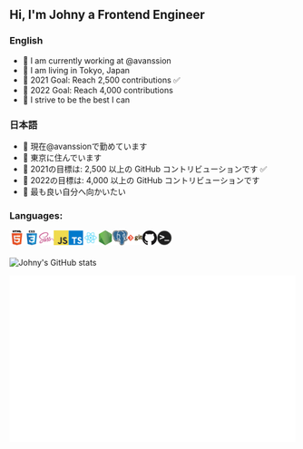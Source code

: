 ## Hi, I'm Johny a Frontend Engineer

### English
- 💼 I am currently working at @avanssion
- 🗼 I am living in Tokyo, Japan
- 🎉 2021 Goal: Reach 2,500 contributions ✅
- 🎉 2022 Goal: Reach 4,000 contributions
- 🌈 I strive to be the best I can

### 日本語
- 💼 現在@avanssionで勤めています
- 🗼 東京に住んでいます
- 🎉 2021の目標は: 2,500 以上の GitHub コントリビューションです ✅
- 🎉 2022の目標は: 4,000 以上の GitHub コントリビューションです
- 🌈 最も良い自分へ向かいたい

### Languages:

<img align="left" alt="HTML5" width="26px" src="https://raw.githubusercontent.com/github/explore/80688e429a7d4ef2fca1e82350fe8e3517d3494d/topics/html/html.png" />
<img align="left" alt="CSS3" width="26px" src="https://raw.githubusercontent.com/github/explore/80688e429a7d4ef2fca1e82350fe8e3517d3494d/topics/css/css.png" />
<img align="left" alt="Sass" width="26px" src="https://raw.githubusercontent.com/github/explore/80688e429a7d4ef2fca1e82350fe8e3517d3494d/topics/sass/sass.png" />
<img align="left" alt="JavaScript" width="26px" src="https://raw.githubusercontent.com/github/explore/80688e429a7d4ef2fca1e82350fe8e3517d3494d/topics/javascript/javascript.png" />
<img align="left" alt="TypeScript" width="26px" src="https://raw.githubusercontent.com/devicons/devicon/master/icons/typescript/typescript-original.svg" />
<img align="left" alt="React" width="26px" src="https://raw.githubusercontent.com/github/explore/80688e429a7d4ef2fca1e82350fe8e3517d3494d/topics/react/react.png" />
<img align="left" alt="Node.js" width="26px" src="https://raw.githubusercontent.com/github/explore/80688e429a7d4ef2fca1e82350fe8e3517d3494d/topics/nodejs/nodejs.png" />
<img align="left" alt="PostgreSQL" width="26px" src="https://raw.githubusercontent.com/github/explore/80688e429a7d4ef2fca1e82350fe8e3517d3494d/topics/postgresql/postgresql.png" />
<img align="left" alt="Git" width="26px" src="https://raw.githubusercontent.com/github/explore/80688e429a7d4ef2fca1e82350fe8e3517d3494d/topics/git/git.png" />
<img align="left" alt="GitHub" width="26px" src="https://raw.githubusercontent.com/github/explore/78df643247d429f6cc873026c0622819ad797942/topics/github/github.png" />
<img align="left" alt="Terminal" width="26px" src="https://raw.githubusercontent.com/github/explore/80688e429a7d4ef2fca1e82350fe8e3517d3494d/topics/terminal/terminal.png" />

<br />
<br />

![Johny's GitHub stats](https://github-readme-stats.vercel.app/api?username=JohnyWills1&show_icons=true&theme=material-palenight&count_private=true&hide=stars)

![](https://raw.githubusercontent.com/JohnyWills1/github-stats-transparent/output/generated/languages.svg)
